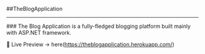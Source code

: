 ##TheBlogApplication
 <hr>
### The Blog Application is a fully-fledged blogging platform built mainly with ASP.NET framework.

 :eyes: Live Preview -> here(https://theblogapplication.herokuapp.com/)
